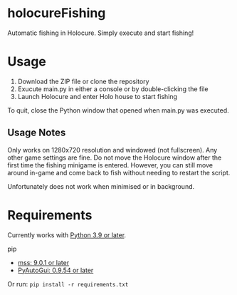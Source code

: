 # holocureFishing
Automatic fishing in Holocure. Simply execute and start fishing!


# Usage
1. Download the ZIP file or clone the repository
2. Exucute main.py in either a console or by double-clicking the file
3. Launch Holocure and enter Holo house to start fishing

To quit, close the Python window that opened when main.py was executed.

## Usage Notes
Only works on 1280x720 resolution and windowed (not fullscreen). Any other game settings are fine. Do not move the Holocure window after 
the first time the fishing minigame is entered. However, you can still move around in-game and come back to fish without needing to restart the script.  

Unfortunately does not work when minimised or in background.

# Requirements 
Currently works with [Python 3.9 or later](https://www.python.org/downloads/).

pip
- [mss: 9.0.1 or later](https://pypi.org/project/mss/)
- [PyAutoGui: 0.9.54 or later](https://pypi.org/project/PyAutoGUI/)

Or run: `pip install -r requirements.txt` 
